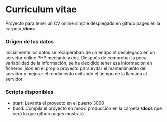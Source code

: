 # Curriculum vitae

Proyecto para tener un CV online simple desplegado en github pages en la carpeta **_/docs_**

### Orígen de los datos

Inicialmente los datos se recuperaban de un endpoint desplegado en un servidor online PHP mediante axios. Después de comprobar la poca variabilidad de la información, se ha decidido tener esa información en ficheros _.json_ en el propio proyecto para evitar el mantenimiento del servidor y mejorar el rendimiento evitando el tiempo de la llamada al servidor.

### Scripts disponibles

- start: Levanta el proyecto en el puerto 3000
- build: Compila el proyecto en modo producción en la carpeta **/docs** que será lo que github pages mostrará
